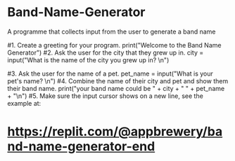 # Band-Name-Generator
A programme that collects input from the user to generate a band name 

#1. Create a greeting for your program.
print("Welcome to the Band Name Generator")
#2. Ask the user for the city that they grew up in.
city = input("What is the name of the city you grew up in? \n")

#3. Ask the user for the name of a pet.
pet_name = input("What is your pet's name? \n")
#4. Combine the name of their city and pet and show them their band name.
print("your band name could be " + city + " " + pet_name + "\n")
#5. Make sure the input cursor shows on a new line, see the example at:
#   https://replit.com/@appbrewery/band-name-generator-end
